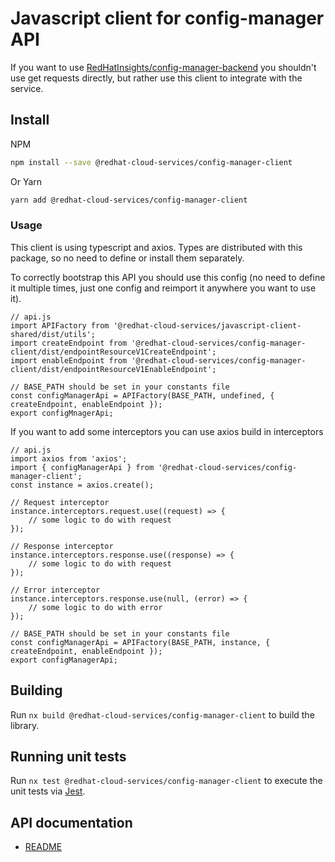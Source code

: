 # Javascript client for config-manager API
If you want to use [RedHatInsights/config-manager-backend](https://github.com/RedHatInsights/notifications-backend) you shouldn't use get requests directly, but rather use this client to integrate with the service.

## Install
NPM
```bash
npm install --save @redhat-cloud-services/config-manager-client
```

Or Yarn
```bash
yarn add @redhat-cloud-services/config-manager-client
```

### Usage
This client is using typescript and axios. Types are distributed with this package, so no need to define or install them separately.

To correctly bootstrap this API you should use this config (no need to define it multiple times, just one config and reimport it anywhere you want to use it).
```JS
// api.js
import APIFactory from '@redhat-cloud-services/javascript-client-shared/dist/utils'; 
import createEndpoint from '@redhat-cloud-services/config-manager-client/dist/endpointResourceV1CreateEndpoint';
import enableEndpoint from '@redhat-cloud-services/config-manager-client/dist/endpointResourceV1EnableEndpoint';

// BASE_PATH should be set in your constants file
const configManagerApi = APIFactory(BASE_PATH, undefined, { createEndpoint, enableEndpoint });
export configMnagerApi;
```

If you want to add some interceptors you can use axios build in interceptors
```JS
// api.js
import axios from 'axios';
import { configManagerApi } from '@redhat-cloud-services/config-manager-client';
const instance = axios.create();

// Request interceptor
instance.interceptors.request.use((request) => {
    // some logic to do with request
});

// Response interceptor
instance.interceptors.response.use((response) => {
    // some logic to do with request
});

// Error interceptor
instance.interceptors.response.use(null, (error) => {
    // some logic to do with error
});

// BASE_PATH should be set in your constants file
const configManagerApi = APIFactory(BASE_PATH, instance, { createEndpoint, enableEndpoint });
export configManagerApi;
```

## Building

Run `nx build @redhat-cloud-services/config-manager-client` to build the library.

## Running unit tests

Run `nx test @redhat-cloud-services/config-manager-client` to execute the unit tests via [Jest](https://jestjs.io).

## API documentation

* [README](doc/README.md)
